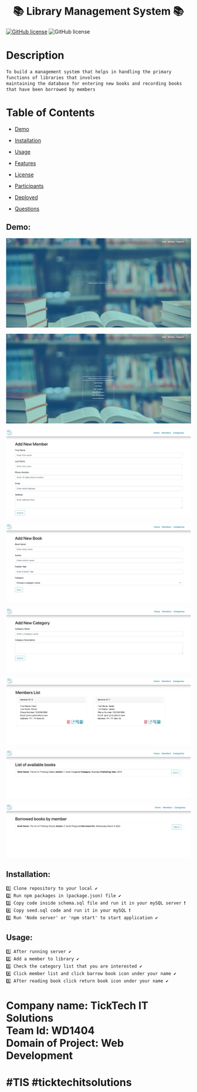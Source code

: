 
<h1 align="center", margin="2%">                     📚   Library Management System 📚</h1>

[![GitHub license](https://img.shields.io/badge/license-MIT2.0-blue.svg)][M] ![GitHub license](https://img.shields.io/badge/license-SQL2.0-green.svg)

[M]:https://opensource.org/licenses/MIT

<h1>Description</h1>

    To build a management system that helps in handling the primary functions of libraries that involves 
    maintaining the database for entering new books and recording books that have been borrowed by members


<h1> Table of Contents </h1>

* [Demo](#Demo)

* [Installation](#installation)
  
* [Usage](#usage)

* [Features](#Features)

* [License](#license)

* [Participants](#Participants)

* [Deployed](#Deployed)

* [Questions](#Questions)


## Demo:

<p align="center">
<img  src="./public/assets/img/home-page.png" >
</p>

<p align="center">
<img src="./public/assets/img/list-options.png" >
</p>

<p align="center">
<img src="./public/assets/img/add-member.png" >
</p>

<p align="center">
<img src="./public/assets/img/add-book.png" >
</p>

<p align="center">
<img src="./public/assets/img/add-category.png">
</p>

<p align="center">
<img src="./public/assets/img/members-list.png" >
</p>

<p align="center">
<img src="./public/assets/img/available-book.png" >
</p>

<p align="center">
<img src="./public/assets/img/borrowed-book.png" >
</p>


## Installation:
    1️⃣ Clone repository to your local ✔
    2️⃣ Run npm packages in (package.json) file ✔
    3️⃣ Copy code inside schema.sql file and run it in your mySQL server ❗️
    4️⃣ Copy seed.sql code and run it in your mySQL ❗️
    5️⃣ Run 'Node server' or 'npm start' to start application ✔
    
##  Usage:
    1️⃣ After running server ✔
    2️⃣ Add a member to library ✔
    3️⃣ Check the category list that you are interested ✔   
    4️⃣ Click member list and click barrow book icon under your name ✔
    5️⃣ After reading book click return book icon under your name ✔

<h1> Company name: TickTech IT Solutions <br>
Team Id: WD1404 <br>
Domain of Project: Web Development <br>
</h1>

<h1> #TIS #ticktechitsolutions </h1>


   



